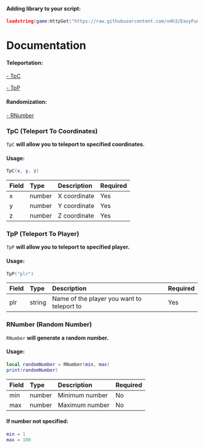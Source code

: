 #### Adding library to your script:
```lua
loadstring(game:HttpGet("https://raw.githubusercontent.com/x4h3/EasyFunctionsLib/main/library.lua"))()
```

# Documentation
#### Teleportation:
[- TpC](https://github.com/x4h3/EasyFunctionsLib/tree/main#tpc-teleport-to-coordinates)

[- TpP](https://github.com/x4h3/EasyFunctionsLib/tree/main#tpp-teleport-to-player)
#### Randomization:
[- RNumber]()

### TpC (Teleport To Coordinates)
`TpC` **will allow you to teleport to specified coordinates.**

#### Usage:
```lua
TpC(x, y, z)
```

| Field | Type | Description | Required
| :-------- | :------- | :------- | :------- |
| x | number | X coordinate | Yes |
| y | number | Y coordinate | Yes |
| z | number | Z coordinate | Yes |

### TpP (Teleport To Player)
`TpP` **will allow you to teleport to specified player.**

#### Usage:
```lua
TpP("plr")
```

| Field | Type | Description | Required
| :-------- | :------- | :------- | :------- |
| plr | string | Name of the player you want to teleport to | Yes |

### RNumber (Random Number)
`RNumber` **will generate a random number.**

#### Usage:
```lua
local randomNumber = RNumber(min, max)
print(randomNumber)
```

| Field | Type | Description | Required
| :-------- | :------- | :------- | :------- |
| min | number | Minimum number | No |
| max | number | Maximum number | No |

#### If number not specified:
```lua
min = 1
max = 100
```
